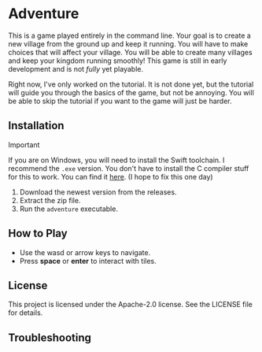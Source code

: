 # Adventure
This is a game played entirely in the command line. Your goal is to create a new village from the ground up and keep it running. You will have to make choices that will affect your village. You will be able to create many villages and keep your kingdom running smoothly!
This game is still in early development and is not *fully* yet playable.

Right now, I've only worked on the tutorial. It is not done yet, but the tutorial will guide you through the basics of the game, but not be annoying. You will be able to skip the tutorial if you want to the game will just be harder.

## Installation
> [!important]
> If you are on Windows, you will need to install the Swift toolchain. I recommend the `.exe` version. You don't have to install the C compiler stuff for this to work.
> You can find it [here](https://swift.org/download/). (I hope to fix this one day)
1. Download the newest version from the releases.
2. Extract the zip file.
3. Run the `adventure` executable.

## How to Play
- Use the wasd or arrow keys to navigate.
- Press **space** or **enter** to interact with tiles.

## License
This project is licensed under the Apache-2.0 license. See the LICENSE file for details.

## Troubleshooting
